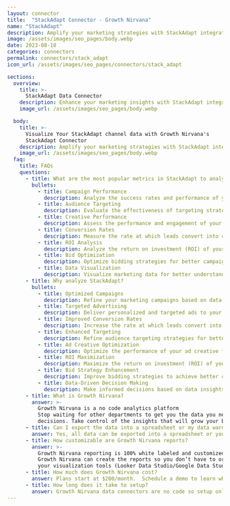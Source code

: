 ```yaml
---
layout: connector
title:  "StackAdapt Connector - Growth Nirvana"
name: "StackAdapt"
description: Amplify your marketing strategies with StackAdapt integration, gaining actionable insights from data analysis.
image: /assets/images/seo_pages/body.webp
date: 2023-08-18
categories: connectors
permalink: connectors/stack_adapt
icon_url: /assets/images/seo_pages/connectors/stack_adapt

sections:
  overview:
    title: >-
      StackAdapt Data Connector
    description: Enhance your marketing insights with StackAdapt integration. Merge marketing data to unlock valuable campaign strategies and lead analysis.
    image_url: /assets/images/seo_pages/body.webp

  body:
    title: >-
      Visualize Your StackAdapt channel data with Growth Nirvana's
      StackAdapt Connector
    description: Amplify your marketing strategies with StackAdapt integration, gaining actionable insights from data analysis.
    image_url: /assets/images/seo_pages/body.webp
  faq:
    title: FAQs
    questions:
      - title: What are the most popular metrics in StackAdapt to analyze?
        bullets:
          - title: Campaign Performance
            description: Analyze the success rates and performance of your marketing campaigns.
          - title: Audience Targeting
            description: Evaluate the effectiveness of targeting strategies and audience segmentation.
          - title: Creative Performance
            description: Assess the performance and engagement of your creative assets.
          - title: Conversion Rates
            description: Measure the rate at which leads convert into customers.
          - title: ROI Analysis
            description: Analyze the return on investment (ROI) of your marketing campaigns.
          - title: Bid Optimization
            description: Optimize bidding strategies for better campaign performance.
          - title: Data Visualization
            description: Visualize marketing data for better understanding and decision-making.
      - title: Why analyze StackAdapt?
        bullets:
          - title: Optimized Campaigns
            description: Refine your marketing campaigns based on data-driven insights.
          - title: Targeted Advertising
            description: Deliver personalized and targeted ads to your audience.
          - title: Improved Conversion Rates
            description: Increase the rate at which leads convert into customers.
          - title: Enhanced Targeting
            description: Refine audience targeting strategies for better campaign performance.
          - title: Ad Creative Optimization
            description: Optimize the performance of your ad creative for higher engagement.
          - title: ROI Maximization
            description: Maximize the return on investment (ROI) of your marketing campaigns.
          - title: Bid Strategy Enhancement
            description: Improve bidding strategies to achieve better campaign results.
          - title: Data-Driven Decision Making
            description: Make informed decisions based on data insights and visualizations.
      - title: What is Growth Nirvana?
        answer: >-
          Growth Nirvana is a no code analytics platform 
          Stop waiting for other departments to get you the data you need to make critical business 
          decisions. Take control of the insights that will grow your business.
      - title: Can I export the data into a spreadsheet or my data warehouse?
        answer: Yes, all data can be exported into a spreadsheet or your data warehouse (Google BigQuery, AWS, Snowflake, Azure, etc)
      - title: How customizable are Growth Nirvana reports?
        answer: >-
          Growth Nirvana reporting is 100% white labeled and customized to your specifications.
          Growth Nirvana can create the reports so you don’t have to or you can connect
          your visualization tools (Looker Data Studio/Google Data Studio, Tableau, PowerBI, etc) to Growth Nirvana.
      - title: How much does Growth Nirvana cost?
        answer: Plans start at $200/month.  Schedule a demo to learn what plan is best for you.
      - title: How long does it take to setup?
        answer: Growth Nirvana data connectors are no code so setup only requires a few clicks.
---
```

